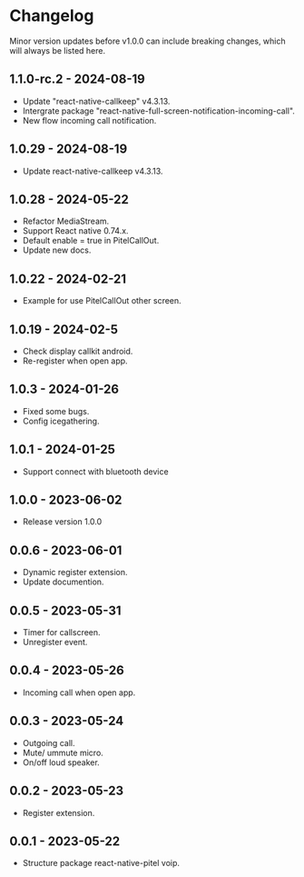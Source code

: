# Changelog

Minor version updates before v1.0.0 can include breaking changes, which will always be listed here.

## 1.1.0-rc.2 - 2024-08-19

- Update "react-native-callkeep" v4.3.13.
- Intergrate package "react-native-full-screen-notification-incoming-call".
- New flow incoming call notification.

## 1.0.29 - 2024-08-19

- Update react-native-callkeep v4.3.13.

## 1.0.28 - 2024-05-22

- Refactor MediaStream.
- Support React native 0.74.x.
- Default enable = true in PitelCallOut.
- Update new docs.

## 1.0.22 - 2024-02-21

- Example for use PitelCallOut other screen.

## 1.0.19 - 2024-02-5

- Check display callkit android.
- Re-register when open app.

## 1.0.3 - 2024-01-26

- Fixed some bugs.
- Config icegathering.

## 1.0.1 - 2024-01-25

- Support connect with bluetooth device

## 1.0.0 - 2023-06-02

- Release version 1.0.0

## 0.0.6 - 2023-06-01

- Dynamic register extension.
- Update documention.

## 0.0.5 - 2023-05-31

- Timer for callscreen.
- Unregister event.

## 0.0.4 - 2023-05-26

- Incoming call when open app.

## 0.0.3 - 2023-05-24

- Outgoing call.
- Mute/ ummute micro.
- On/off loud speaker.

## 0.0.2 - 2023-05-23

- Register extension.

## 0.0.1 - 2023-05-22

- Structure package react-native-pitel voip.
